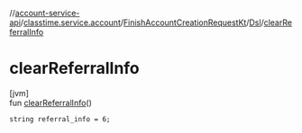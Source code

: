 //[account-service-api](../../../../index.md)/[classtime.service.account](../../index.md)/[FinishAccountCreationRequestKt](../index.md)/[Dsl](index.md)/[clearReferralInfo](clear-referral-info.md)

# clearReferralInfo

[jvm]\
fun [clearReferralInfo](clear-referral-info.md)()

<code>string referral_info = 6;</code>
